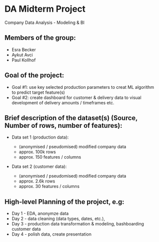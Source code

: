 # DA Midterm Project
Company Data Analysis - Modeling &amp; BI

## Members of the group:
- Esra Becker
- Aykut Avci
- Paul Kollhof

## Goal of the project:
- Goal #1: use key selected production parameters to creat ML algorithm to predict target feature(s)
- Goal #2: create dashboard for customer & delivery data to visual development of delivery amounts / timeframes etc.

## Brief description of the dataset(s) (Source, Number of rows, number of features):
- Data set 1 (production data):
	- (anonymised / pseudomised) modified company data
	- approx. 100k rows
	- approx. 150 features / columns

- Data set 2 (customer data):
	- (anonymised / pseudomised) modified company data
	- approx. 2.6k rows
	- approx. 30 features / columns

## High-level Planning of the project, e.g:
- Day 1 - EDA, anonymze data
- Day 2 - data cleaning (data types, dates, etc.), 
- Day 3 - production data transformation & modeling, bashboarding customer data
- Day 4 - polish data, create presentation

